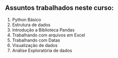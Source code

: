 ## Assuntos trabalhados neste curso:
 
01. Python Básico
02. Estrutura de dados
03. Introdução a Biblioteca Pandas
04. Trabalhando com arquivos em Excel
05. Trabalhando com Datas
06. Visualização de dados
07. Análise Exploratória de dados
